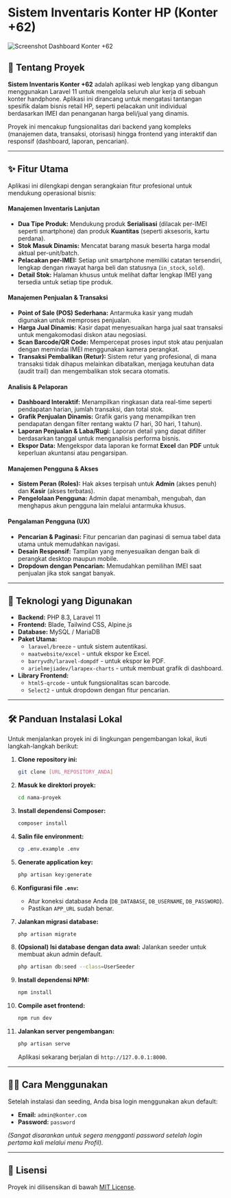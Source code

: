 # Sistem Inventaris Konter HP (Konter +62)

![Screenshot Dashboard Konter +62](https://imgur.com/a/md7HMvL)

## 📄 Tentang Proyek

**Sistem Inventaris Konter +62** adalah aplikasi web lengkap yang dibangun menggunakan Laravel 11 untuk mengelola seluruh alur kerja di sebuah konter handphone. Aplikasi ini dirancang untuk mengatasi tantangan spesifik dalam bisnis retail HP, seperti pelacakan unit individual berdasarkan IMEI dan penanganan harga beli/jual yang dinamis.

Proyek ini mencakup fungsionalitas dari backend yang kompleks (manajemen data, transaksi, otorisasi) hingga frontend yang interaktif dan responsif (dashboard, laporan, pencarian).

---

## ✨ Fitur Utama

Aplikasi ini dilengkapi dengan serangkaian fitur profesional untuk mendukung operasional bisnis:

#### **Manajemen Inventaris Lanjutan**

-   **Dua Tipe Produk:** Mendukung produk **Serialisasi** (dilacak per-IMEI seperti smartphone) dan produk **Kuantitas** (seperti aksesoris, kartu perdana).
-   **Stok Masuk Dinamis:** Mencatat barang masuk beserta harga modal aktual per-unit/batch.
-   **Pelacakan per-IMEI:** Setiap unit smartphone memiliki catatan tersendiri, lengkap dengan riwayat harga beli dan statusnya (`in_stock`, `sold`).
-   **Detail Stok:** Halaman khusus untuk melihat daftar lengkap IMEI yang tersedia untuk setiap tipe produk.

#### **Manajemen Penjualan & Transaksi**

-   **Point of Sale (POS) Sederhana:** Antarmuka kasir yang mudah digunakan untuk memproses penjualan.
-   **Harga Jual Dinamis:** Kasir dapat menyesuaikan harga jual saat transaksi untuk mengakomodasi diskon atau negosiasi.
-   **Scan Barcode/QR Code:** Mempercepat proses input stok atau penjualan dengan memindai IMEI menggunakan kamera perangkat.
-   **Transaksi Pembalikan (Retur):** Sistem retur yang profesional, di mana transaksi tidak dihapus melainkan dibatalkan, menjaga keutuhan data (audit trail) dan mengembalikan stok secara otomatis.

#### **Analisis & Pelaporan**

-   **Dashboard Interaktif:** Menampilkan ringkasan data real-time seperti pendapatan harian, jumlah transaksi, dan total stok.
-   **Grafik Penjualan Dinamis:** Grafik garis yang menampilkan tren pendapatan dengan filter rentang waktu (7 hari, 30 hari, 1 tahun).
-   **Laporan Penjualan & Laba/Rugi:** Laporan detail yang dapat difilter berdasarkan tanggal untuk menganalisis performa bisnis.
-   **Ekspor Data:** Mengekspor data laporan ke format **Excel** dan **PDF** untuk keperluan akuntansi atau pengarsipan.

#### **Manajemen Pengguna & Akses**

-   **Sistem Peran (Roles):** Hak akses terpisah untuk **Admin** (akses penuh) dan **Kasir** (akses terbatas).
-   **Pengelolaan Pengguna:** Admin dapat menambah, mengubah, dan menghapus akun pengguna lain melalui antarmuka khusus.

#### **Pengalaman Pengguna (UX)**

-   **Pencarian & Paginasi:** Fitur pencarian dan paginasi di semua tabel data utama untuk memudahkan navigasi.
-   **Desain Responsif:** Tampilan yang menyesuaikan dengan baik di perangkat desktop maupun mobile.
-   **Dropdown dengan Pencarian:** Memudahkan pemilihan IMEI saat penjualan jika stok sangat banyak.

---

## 🚀 Teknologi yang Digunakan

-   **Backend:** PHP 8.3, Laravel 11
-   **Frontend:** Blade, Tailwind CSS, Alpine.js
-   **Database:** MySQL / MariaDB
-   **Paket Utama:**
    -   `laravel/breeze` - untuk sistem autentikasi.
    -   `maatwebsite/excel` - untuk ekspor ke Excel.
    -   `barryvdh/laravel-dompdf` - untuk ekspor ke PDF.
    -   `arielmejiadev/larapex-charts` - untuk membuat grafik di dashboard.
-   **Library Frontend:**
    -   `html5-qrcode` - untuk fungsionalitas scan barcode.
    -   `Select2` - untuk dropdown dengan fitur pencarian.

---

## 🛠️ Panduan Instalasi Lokal

Untuk menjalankan proyek ini di lingkungan pengembangan lokal, ikuti langkah-langkah berikut:

1.  **Clone repository ini:**

    ```bash
    git clone [URL_REPOSITORY_ANDA]
    ```

2.  **Masuk ke direktori proyek:**

    ```bash
    cd nama-proyek
    ```

3.  **Install dependensi Composer:**

    ```bash
    composer install
    ```

4.  **Salin file environment:**

    ```bash
    cp .env.example .env
    ```

5.  **Generate application key:**

    ```bash
    php artisan key:generate
    ```

6.  **Konfigurasi file `.env`:**

    -   Atur koneksi database Anda (`DB_DATABASE`, `DB_USERNAME`, `DB_PASSWORD`).
    -   Pastikan `APP_URL` sudah benar.

7.  **Jalankan migrasi database:**

    ```bash
    php artisan migrate
    ```

8.  **(Opsional) Isi database dengan data awal:**
    Jalankan seeder untuk membuat akun admin default.

    ```bash
    php artisan db:seed --class=UserSeeder
    ```

9.  **Install dependensi NPM:**

    ```bash
    npm install
    ```

10. **Compile aset frontend:**

    ```bash
    npm run dev
    ```

11. **Jalankan server pengembangan:**
    ```bash
    php artisan serve
    ```
    Aplikasi sekarang berjalan di `http://127.0.0.1:8000`.

---

## 👨‍💻 Cara Menggunakan

Setelah instalasi dan seeding, Anda bisa login menggunakan akun default:

-   **Email:** `admin@konter.com`
-   **Password:** `password`

_(Sangat disarankan untuk segera mengganti password setelah login pertama kali melalui menu Profil)._

---

## 📄 Lisensi

Proyek ini dilisensikan di bawah [MIT License](LICENSE.md).
